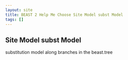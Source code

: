 ```yaml
---
layout: site
title: BEAST 2 Help Me Choose Site Model subst Model
tags: []
---
```


## Site Model subst Model

substitution model along branches in the beast.tree
